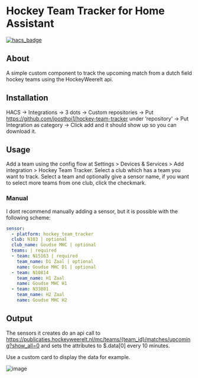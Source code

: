 # Hockey Team Tracker for Home Assistant
[![hacs_badge](https://img.shields.io/badge/HACS-Default-orange.svg)](https://github.com/custom-components/hacs)

## About
A simple custom component to track the upcoming match from a dutch field hockey teams using the HockeyWeerelt api.
## Installation
HACS → Integrations → 3 dots → Custom repositories → Put https://github.com/joosthoi1/hockey-team-tracker under ‘repository’ → Put Integration as category → Click add and it should show up so you can download it.

## Usage
Add a team using the config flow at Settings > Devices & Services > Add integration > Hockey Team Tracker.
Select a club which has a team you want to track.
Select a team and optionally give a sensor name, if you want to select more teams from one club, click the checkmark.

### Manual
I dont recommend manually adding a sensor, but it is possible with the following scheme:

```yaml
sensor:  
  - platform: hockey_team_tracker  
  club: N103 | optional  
  club_name: Goudse MHC | optional  
  teams: | required  
  - team: N15163 | required  
    team_name: D1 Zaal | optional  
    name: Goudse MHC D1 | optional  
  - team: N10814  
    team_name: H1 Zaal  
    name: Goudse MHC H1  
  - team: N33801  
    team_name: H2 Zaal  
    name: Goudse MHC H2  
```


## Output
The sensors it creates do an api call to https://publicaties.hockeyweerelt.nl/mc/teams/{team_id}/matches/upcoming?show_all=0 and sets the attributes to $.data[0] every 10 minutes.

Use a custom card to display the data for example.

![image](https://github.com/joosthoi1/hockey-team-tracker/assets/44155686/203eb594-04e1-4618-a5b3-a11d60b412ef)
